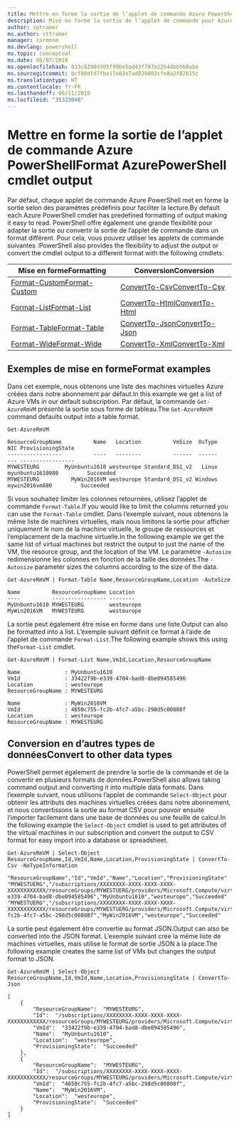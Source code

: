 ```yaml
---
title: Mettre en forme la sortie de l’applet de commande Azure PowerShell
description: Mise en forme la sortie de l’applet de commande pour Azure PowerShell.
author: sptramer
ms.author: sttramer
manager: carmonm
ms.devlang: powershell
ms.topic: conceptual
ms.date: 06/07/2018
ms.openlocfilehash: 833c82903305f99be5ad43f707e22644bb568abe
ms.sourcegitcommit: bcf80dfd7fbe17e82e7ad029802cfe8a2f02b15c
ms.translationtype: HT
ms.contentlocale: fr-FR
ms.lasthandoff: 06/11/2018
ms.locfileid: "35323048"
---
```

# <a name="format-azurepowershell-cmdlet-output"></a><span data-ttu-id="b2f13-103">Mettre en forme la sortie de l’applet de commande Azure PowerShell</span><span class="sxs-lookup"><span data-stu-id="b2f13-103">Format AzurePowerShell cmdlet output</span></span>

<span data-ttu-id="b2f13-104">Par défaut, chaque applet de commande Azure PowerShell met en forme la sortie selon des paramètres prédéfinis pour faciliter la lecture.</span><span class="sxs-lookup"><span data-stu-id="b2f13-104">By default each Azure PowerShell cmdlet has predefined formatting of output making it easy to read.</span></span>  <span data-ttu-id="b2f13-105">PowerShell offre également une grande flexibilité pour adapter la sortie ou convertir la sortie de l’applet de commande dans un format différent. Pour cela, vous pouvez utiliser les applets de commande suivantes :</span><span class="sxs-lookup"><span data-stu-id="b2f13-105">PowerShell also provides the flexibility to adjust the output or convert the cmdlet output to a different format with the following cmdlets:</span></span>

| <span data-ttu-id="b2f13-106">Mise en forme</span><span class="sxs-lookup"><span data-stu-id="b2f13-106">Formatting</span></span>      | <span data-ttu-id="b2f13-107">Conversion</span><span class="sxs-lookup"><span data-stu-id="b2f13-107">Conversion</span></span>       |
|-----------------|------------------|
| [<span data-ttu-id="b2f13-108">Format-Custom</span><span class="sxs-lookup"><span data-stu-id="b2f13-108">Format-Custom</span></span>](/powershell/module/microsoft.powershell.utility/format-custom) | [<span data-ttu-id="b2f13-109">ConvertTo-Csv</span><span class="sxs-lookup"><span data-stu-id="b2f13-109">ConvertTo-Csv</span></span>](/powershell/module/microsoft.powershell.utility/convertto-csv)  |
| [<span data-ttu-id="b2f13-110">Format-List</span><span class="sxs-lookup"><span data-stu-id="b2f13-110">Format-List</span></span>](/powershell/module/microsoft.powershell.utility/format-list)   | [<span data-ttu-id="b2f13-111">ConvertTo-Html</span><span class="sxs-lookup"><span data-stu-id="b2f13-111">ConvertTo-Html</span></span>](/powershell/module/microsoft.powershell.utility/convertto-html) |
| [<span data-ttu-id="b2f13-112">Format-Table</span><span class="sxs-lookup"><span data-stu-id="b2f13-112">Format-Table</span></span>](/powershell/module/microsoft.powershell.utility/format-table)  | [<span data-ttu-id="b2f13-113">ConvertTo-Json</span><span class="sxs-lookup"><span data-stu-id="b2f13-113">ConvertTo-Json</span></span>](/powershell/module/microsoft.powershell.utility/convertto-json) |
| [<span data-ttu-id="b2f13-114">Format-Wide</span><span class="sxs-lookup"><span data-stu-id="b2f13-114">Format-Wide</span></span>](/powershell/module/microsoft.powershell.utility/format-wide)   | [<span data-ttu-id="b2f13-115">ConvertTo-Xml</span><span class="sxs-lookup"><span data-stu-id="b2f13-115">ConvertTo-Xml</span></span>](/powershell/module/microsoft.powershell.utility/convertto-xml)  |

## <a name="format-examples"></a><span data-ttu-id="b2f13-116">Exemples de mise en forme</span><span class="sxs-lookup"><span data-stu-id="b2f13-116">Format examples</span></span>

<span data-ttu-id="b2f13-117">Dans cet exemple, nous obtenons une liste des machines virtuelles Azure créées dans notre abonnement par défaut.</span><span class="sxs-lookup"><span data-stu-id="b2f13-117">In this example we get a list of Azure VMs in our default subscription.</span></span>  <span data-ttu-id="b2f13-118">Par défaut, la commande `Get-AzureRmVM` présente la sortie sous forme de tableau.</span><span class="sxs-lookup"><span data-stu-id="b2f13-118">The `Get-AzureRmVM` command defaults output into a table format.</span></span>

```azurepowershell-interactive
Get-AzureRmVM
```

```output
ResourceGroupName          Name   Location          VmSize  OsType              NIC ProvisioningState
-----------------          ----   --------          ------  ------              --- -----------------
MYWESTEURG        MyUnbuntu1610 westeurope Standard_DS1_v2   Linux myunbuntu1610980         Succeeded
MYWESTEURG          MyWin2016VM westeurope Standard_DS1_v2 Windows   mywin2016vm880         Succeeded
```

<span data-ttu-id="b2f13-119">Si vous souhaitez limiter les colonnes retournées, utilisez l’applet de commande `Format-Table`.</span><span class="sxs-lookup"><span data-stu-id="b2f13-119">If you would like to limit the columns returned you can use the `Format-Table` cmdlet.</span></span> <span data-ttu-id="b2f13-120">Dans l’exemple suivant, nous obtenons la même liste de machines virtuelles, mais nous limitons la sortie pour afficher uniquement le nom de la machine virtuelle, le groupe de ressources et l’emplacement de la machine virtuelle.</span><span class="sxs-lookup"><span data-stu-id="b2f13-120">In the following example we get the same list of virtual machines but restrict the output to just the name of the VM, the resource group, and the location of the VM.</span></span>  <span data-ttu-id="b2f13-121">Le paramètre `-Autosize` redimensionne les colonnes en fonction de la taille des données.</span><span class="sxs-lookup"><span data-stu-id="b2f13-121">The `-Autosize` parameter sizes the columns according to the size of the data.</span></span>

```azurepowershell-interactive
Get-AzureRmVM | Format-Table Name,ResourceGroupName,Location -AutoSize
```

```output
Name          ResourceGroupName Location
----          ----------------- --------
MyUnbuntu1610 MYWESTEURG        westeurope
MyWin2016VM   MYWESTEURG        westeurope
```

<span data-ttu-id="b2f13-122">La sortie peut également être mise en forme dans une liste.</span><span class="sxs-lookup"><span data-stu-id="b2f13-122">Output can also be formatted into a list.</span></span> <span data-ttu-id="b2f13-123">L’exemple suivant définit ce format à l’aide de l’applet de commande `Format-List`.</span><span class="sxs-lookup"><span data-stu-id="b2f13-123">The following example shows this using the`Format-List` cmdlet.</span></span>

```azurepowershell-interactive
Get-AzureRmVM | Format-List Name,VmId,Location,ResourceGroupName
```

```output
Name              : MyUnbuntu1610
VmId              : 33422f9b-e339-4704-bad8-dbe094585496
Location          : westeurope
ResourceGroupName : MYWESTEURG

Name              : MyWin2016VM
VmId              : 4650c755-fc2b-4fc7-a5bc-298d5c00808f
Location          : westeurope
ResourceGroupName : MYWESTEURG
```

## <a name="convert-to-other-data-types"></a><span data-ttu-id="b2f13-124">Conversion en d’autres types de données</span><span class="sxs-lookup"><span data-stu-id="b2f13-124">Convert to other data types</span></span>

<span data-ttu-id="b2f13-125">PowerShell permet également de prendre la sortie de la commande et de la convertir en plusieurs formats de données.</span><span class="sxs-lookup"><span data-stu-id="b2f13-125">PowerShell also allows taking command output and converting it into multiple data formats.</span></span> <span data-ttu-id="b2f13-126">Dans l’exemple suivant, nous utilisons l’applet de commande `Select-Object` pour obtenir les attributs des machines virtuelles créées dans notre abonnement, et nous convertissons la sortie au format CSV pour pouvoir ensuite l’importer facilement dans une base de données ou une feuille de calcul.</span><span class="sxs-lookup"><span data-stu-id="b2f13-126">In the following example the `Select-Object` cmdlet is used to get attributes of the virtual machines in our subscription and convert the output to CSV format for easy import into a database or spreadsheet.</span></span>

```azurepowershell-interactive
Get-AzureRmVM | Select-Object ResourceGroupName,Id,VmId,Name,Location,ProvisioningState | ConvertTo-Csv -NoTypeInformation
```

```output
"ResourceGroupName","Id","VmId","Name","Location","ProvisioningState"
"MYWESTUERG","/subscriptions/XXXXXXXX-XXXX-XXXX-XXXX-XXXXXXXXXXXX/resourceGroups/MYWESTUERG/providers/Microsoft.Compute/virtualMachines/MyUnbuntu1610","33422f9b-e339-4704-bad8-dbe094585496","MyUnbuntu1610","westeurope","Succeeded"
"MYWESTUERG","/subscriptions/XXXXXXXX-XXXX-XXXX-XXXX-XXXXXXXXXXXX/resourceGroups/MYWESTUERG/providers/Microsoft.Compute/virtualMachines/MyWin2016VM","4650c755-fc2b-4fc7-a5bc-298d5c00808f","MyWin2016VM","westeurope","Succeeded"
```

<span data-ttu-id="b2f13-127">La sortie peut également être convertie au format JSON.</span><span class="sxs-lookup"><span data-stu-id="b2f13-127">Output can also be converted into the JSON format.</span></span>  <span data-ttu-id="b2f13-128">L’exemple suivant crée la même liste de machines virtuelles, mais utilise le format de sortie JSON à la place.</span><span class="sxs-lookup"><span data-stu-id="b2f13-128">The following example creates the same list of VMs but changes the output format to JSON.</span></span>

```azurepowershell-interactive
Get-AzureRmVM | Select-Object ResourceGroupName,Id,VmId,Name,Location,ProvisioningState | ConvertTo-Json
```

```output
[
    {
        "ResourceGroupName":  "MYWESTEURG",
        "Id":  "/subscriptions/XXXXXXXX-XXXX-XXXX-XXXX-XXXXXXXXXXXX/resourceGroups/MYWESTEURG/providers/Microsoft.Compute/virtualMachines/MyUnbuntu1610",
        "VmId":  "33422f9b-e339-4704-bad8-dbe094585496",
        "Name":  "MyUnbuntu1610",
        "Location":  "westeurope",
        "ProvisioningState":  "Succeeded"
    },
    {
        "ResourceGroupName":  "MYWESTEURG",
        "Id":  "/subscriptions/XXXXXXXX-XXXX-XXXX-XXXX-XXXXXXXXXXXX/resourceGroups/MYWESTEURG/providers/Microsoft.Compute/virtualMachines/MyWin2016VM",
        "VmId":  "4650c755-fc2b-4fc7-a5bc-298d5c00808f",
        "Name":  "MyWin2016VM",
        "Location":  "westeurope",
        "ProvisioningState":  "Succeeded"
    }
]
```
